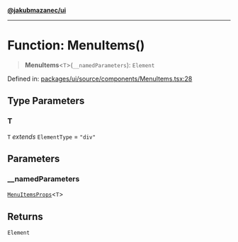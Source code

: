 [**@jakubmazanec/ui**](../README.md)

---

# Function: MenuItems()

> **MenuItems**\<`T`\>(`__namedParameters`): `Element`

Defined in:
[packages/ui/source/components/MenuItems.tsx:28](https://github.com/jakubmazanec/tools/blob/a1a5edf56256b0aa4e209cc73bc7a07f5d7fc236/packages/ui/source/components/MenuItems.tsx#L28)

## Type Parameters

### T

`T` _extends_ `ElementType` = `"div"`

## Parameters

### \_\_namedParameters

[`MenuItemsProps`](../type-aliases/MenuItemsProps.md)\<`T`\>

## Returns

`Element`
